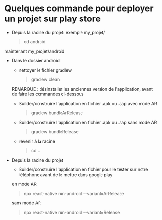 # Quelques commande pour deployer un projet sur play store

- Depuis la racine du projet: exemple my_projet/

    > cd android

maintenant my_projet/android


- Dans le dossier android

    - nettoyer le fichier gradlew

        > gradlew clean

    REMARQUE : désinstaller les anciennes version de l'application, avant de faire les commandes ci-dessous

    - Builder/construire l'application en fichier .apk ou .aap avec mode AR

        > gradlew bundleArRelease

    - Builder/construire l'application en fichier .apk ou .aap sans mode AR

        > gradlew bundleRelease

    - revenir à la racine

        > cd ..

- Depuis la racine du projet

    - Builder/construire l'application en fichier pour le tester sur notre téléphone avant de le mettre dans google play

    en mode AR

    > npx react-native run-android --variant=ArRelease

    sans mode AR

    > npx react-native run-android --variant=Release